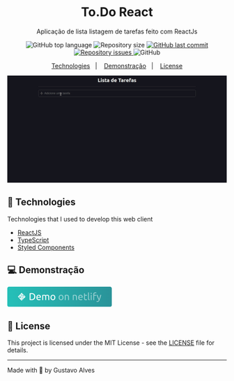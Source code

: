 <h1 align="center">
  To.Do React
</h1>

<p align="center">Aplicação de lista listagem de tarefas feito  com ReactJs</p>

<p align="center">
  <img alt="GitHub top language" src="https://img.shields.io/github/languages/top/gustta03/to.do_react">

  <img alt="Repository size" src="https://img.shields.io/github/repo-size/gustta03/to.do_react">
  
  <a href="https://github.com/EliasGcf/readme-template/commits/master">
    <img alt="GitHub last commit" src="https://img.shields.io/github/last-commit/gustta03/to.do_react">
  </a>
  
  <a href="https://github.com/EliasGcf/readme-template/issues">
    <img alt="Repository issues" src="https://img.shields.io/github/issues/gustta03/to.do_react">
  </a>
  
 <img alt="GitHub" src="https://img.shields.io/github/license/EliasGcf/readme-template">

<p align="center">
  <a href="#-technologies">Technologies</a>&nbsp;&nbsp;&nbsp;|&nbsp;&nbsp;&nbsp;
  <a href="#-Demonstração">Demonstração</a>&nbsp;&nbsp;&nbsp;|&nbsp;&nbsp;&nbsp;
  <a href="#-license">License</a>
</p>

<div align="center">
  <img width="860px" src="./assets/demotela.gif"/>
</div>

## 🚀 Technologies

Technologies that I used to develop this web client

- [ReactJS](https://reactjs.org/)
- [TypeScript](https://www.typescriptlang.org/)
- [Styled Components](https://styled-components.com/)


## 💻 Demonstração
<a href="https://to-doreact.netlify.app/">
  <img src="./assets/demo.png" />
</a>
<br>

## 📝 License

This project is licensed under the MIT License - see the [LICENSE](LICENSE) file for details.

---

Made with 💜 by Gustavo Alves
